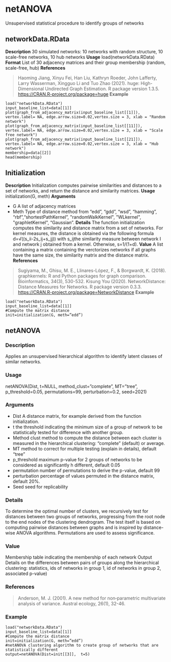 # netANOVA
Unsupervised statistical procedure to identify groups of networks

## networkData.RData
**Description**
30 simulated networks: 10 networks with random structure, 10 scale-free networks, 10 hub networks
**Usage**
load(networkData.RData)
**Format**
List of 30 adjacency matrices and their group membership (random, scale-free, hub)
**References**
> Haoming Jiang, Xinyu Fei, Han Liu, Kathryn Roeder, John Lafferty, Larry Wasserman, Xingguo Li and Tuo Zhao (2021). huge: High-Dimensional Undirected Graph Estimation. R package version 1.3.5. https://CRAN.R-project.org/package=huge
**Example**
```
load("networkData.RData")
input_baseline_list=data[[1]]
plot(graph_from_adjacency_matrix(input_baseline_list[[1]]), vertex.label= NA, edge.arrow.size=0.02,vertex.size = 3, xlab = "Random network")
plot(graph_from_adjacency_matrix(input_baseline_list[[11]]), vertex.label= NA, edge.arrow.size=0.02,vertex.size = 3, xlab = "Scale free network")
plot(graph_from_adjacency_matrix(input_baseline_list[[21]]), vertex.label= NA, edge.arrow.size=0.02,vertex.size = 3, xlab = "Hub network")
membership=data[[2]]
head(membership)
```

## Initialization
**Description**
Initialization computes pairwise similarities and distances to a set of networks, and return the distance and similarity matrices.
**Usage**
initialization(G, meth)
**Arguments**
- G		A list of adjacency matrices
- Meth 		Type of distance method from “edd”, “gdd”, “wsd”, “hamming”, “rbf”,“shortestPathKernel”, "randomWalkKernel", "WLkernel", "graphletKernel", “Gaussian”.
**Details**
The function initialization computes the similarity and distance matrix from a set of networks. For kernel measures, the distance is obtained via the following formula d=√((s_ii-2s_ij+s_jj))  with s_ijthe similarity measure between network I and network j obtained from a kernel. Otherwise, s=1/(1+d).
**Value**
A list containing a matrix containing the verctorizes networks if all graphs have the same size, the similarity matrix and the distance matrix.
**References**
> Sugiyama, M., Ghisu, M. E., Llinares-López, F., & Borgwardt, K. (2018). graphkernels: R and Python packages for graph comparison. Bioinformatics, 34(3), 530-532.
Kisung You (2020). NetworkDistance: Distance Measures for Networks. R package version 0.3.3. https://CRAN.R-project.org/package=NetworkDistance
**Example**
```
load("networkData.RData")
input_baseline_list=data[[1]]
#Compute the matrix distance
init=initialization(G, meth=”edd”)
```

## netANOVA
### Description
Applies an unsupervised hierarchical algorithm to identify latent classes of similar networks.
### Usage
netANOVA(Dist, t=NULL, method_clust=”complete”, MT=”tree”, p_threshold=0.05, permutations=99, perturbation=0.2, seed=2021)
### Arguments
- Dist		A distance matrix, for example derived from the function initialization.
- t		the threshold indicating the minimum size of a group of network to be statistically tested for difference with another group.
- Method clust	method to compute the distance between each cluster is measured in the hierarchical clustering: “complete” (default) or average.
- MT		method to correct for multiple testing (explain in details), default “tree”
- p_threshold	maximum p-value for 2 groups of networks to be considered as significantly h different, default 0.05
- permutation	number of permutations to derive the p-value, default 99
- perturbation	percentage of values permuted in the distance matrix, default 20%.
- Seed		seed for replicability

### Details
To determine the optimal number of clusters, we recursively test for distances between two groups of networks, progressing from the root node to the end nodes of the clustering dendrogram. The test itself is based on computing pairwise distances between graphs and is inspired by distance-wise ANOVA algorithms. Permutations are used to assess significance.
### Value
Membership 	table indicating the membership of each network
Output		Details on the differences between pairs of groups along the hierarchical 				clustering: statistics, ids of networks in group 1, id of networks in group 2, 			associated p-value)
### References
> Anderson, M. J. (2001). A new method for non‐parametric multivariate analysis of variance. Austral ecology, 26(1), 32-46.

### Example
```
load("networkData.RData")
input_baseline_list=data[[1]]
#Compute the matrix distance
init=initialization(G, meth=”edd”)
#netANOVA clustering algorithm to create group of networks that are statistically different
output=netANOVA(Dist=init[[3]],  t=5)
```

